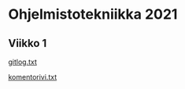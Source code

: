 # Ohjelmistotekniikka 2021
## Viikko 1
 [gitlog.txt](https://github.com/tommivk/ot-harjoitustyo/blob/master/laskarit/viikko1/gitlog.txt)
 
 [komentorivi.txt](https://github.com/tommivk/ot-harjoitustyo/blob/master/laskarit/viikko1/komentorivi.txt)
